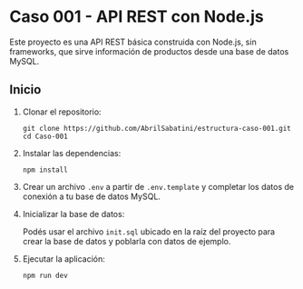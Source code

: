 # Caso 001 - API REST con Node.js

Este proyecto es una API REST básica construida con Node.js, sin frameworks, que sirve información de productos desde una base de datos MySQL.
               

## Inicio

1. Clonar el repositorio:

    ```
    git clone https://github.com/AbrilSabatini/estructura-caso-001.git
    cd Caso-001
    ```

2. Instalar las dependencias:

    ```
    npm install
    ```

3. Crear un archivo `.env` a partir de `.env.template` y completar los datos de conexión a tu base de datos MySQL.

4. Inicializar la base de datos:

    Podés usar el archivo `init.sql` ubicado en la raíz del proyecto para crear la base de datos y poblarla con datos de ejemplo.  


5. Ejecutar la aplicación:

    ```
    npm run dev
    ```
